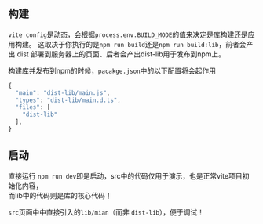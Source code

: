 ## 构建
`vite config`是动态，会根据`process.env.BUILD_MODE`的值来决定是库构建还是应用构建。
这取决于你执行的是`npm run build`还是`npm run build:lib`，前者会产出 dist 部署到服务器上的页面、后者会产出dist-lib用于发布到npm上。

构建库并发布到npm的时候，`pacakge.json`中的以下配置将会起作用
```js
{
  "main": "dist-lib/main.js",
  "types": "dist-lib/main.d.ts",
  "files": [
    "dist-lib"
  ],
}
```


## 启动
直接运行 `npm run dev`即是启动，src中的代码仅用于演示，也是正常vite项目初始化内容，   
而lib中的代码则是库的核心代码！   

`src`页面中中直接引入的`lib/mian`（而非 `dist-lib`），便于调试！

